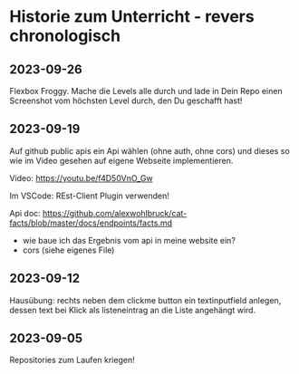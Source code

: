 # Historie zum Unterricht - revers chronologisch

## 2023-09-26

Flexbox Froggy. Mache die Levels alle durch und lade in Dein Repo einen
Screenshot vom höchsten Level durch, den Du geschafft hast!

## 2023-09-19

Auf github public apis ein Api wählen (ohne auth, ohne cors) und dieses so wie
im Video gesehen auf eigene Webseite implementieren.

Video: https://youtu.be/f4D50VnO_Gw

Im VSCode: REst-Client Plugin verwenden!

Api doc:
https://github.com/alexwohlbruck/cat-facts/blob/master/docs/endpoints/facts.md

-   wie baue ich das Ergebnis vom api in meine website ein?
-   cors (siehe eigenes File)

## 2023-09-12

Hausübung: rechts neben dem clickme button ein textinputfield anlegen, dessen
text bei Klick als listeneintrag an die Liste angehängt wird.

## 2023-09-05

Repositories zum Laufen kriegen!
